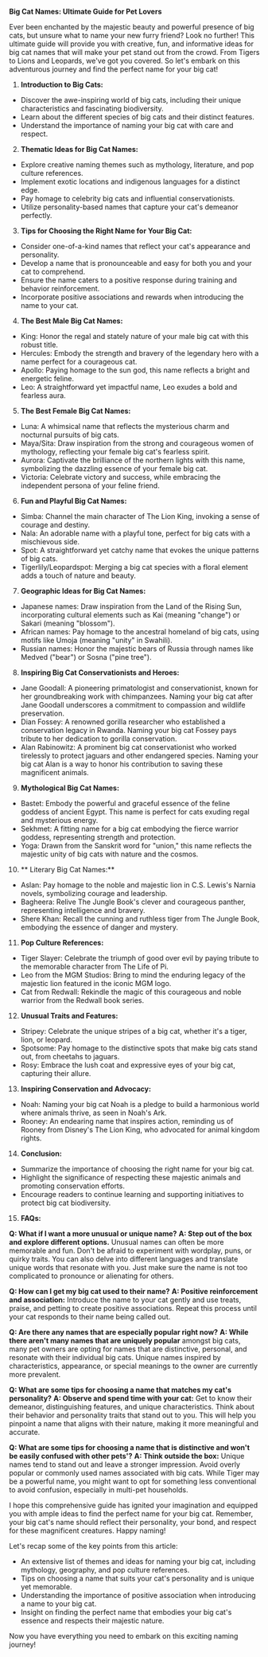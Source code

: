 **Big Cat Names: Ultimate Guide for Pet Lovers**

Ever been enchanted by the majestic beauty and powerful presence of big cats, but unsure what to name your new furry friend? Look no further! This ultimate guide will provide you with creative, fun, and informative ideas for big cat names that will make your pet stand out from the crowd. From Tigers to Lions and Leopards, we've got you covered. So let's embark on this adventurous journey and find the perfect name for your big cat!

1. **Introduction to Big Cats:**
- Discover the awe-inspiring world of big cats, including their unique characteristics and fascinating biodiversity.
- Learn about the different species of big cats and their distinct features.
- Understand the importance of naming your big cat with care and respect.

2. **Thematic Ideas for Big Cat Names:**
- Explore creative naming themes such as mythology, literature, and pop culture references.
- Implement exotic locations and indigenous languages for a distinct edge.
- Pay homage to celebrity big cats and influential conservationists.
- Utilize personality-based names that capture your cat's demeanor perfectly.

3. **Tips for Choosing the Right Name for Your Big Cat:**
- Consider one-of-a-kind names that reflect your cat's appearance and personality.
- Develop a name that is pronounceable and easy for both you and your cat to comprehend.
- Ensure the name caters to a positive response during training and behavior reinforcement.
- Incorporate positive associations and rewards when introducing the name to your cat.

4. **The Best Male Big Cat Names:**
- King: Honor the regal and stately nature of your male big cat with this robust title.
- Hercules: Embody the strength and bravery of the legendary hero with a name perfect for a courageous cat.
- Apollo: Paying homage to the sun god, this name reflects a bright and energetic feline.
- Leo: A straightforward yet impactful name, Leo exudes a bold and fearless aura.

5. **The Best Female Big Cat Names:**
- Luna: A whimsical name that reflects the mysterious charm and nocturnal pursuits of big cats.
- Maya/Sita: Draw inspiration from the strong and courageous women of mythology, reflecting your female big cat's fearless spirit.
- Aurora: Captivate the brilliance of the northern lights with this name, symbolizing the dazzling essence of your female big cat.
- Victoria: Celebrate victory and success, while embracing the independent persona of your feline friend.

6. **Fun and Playful Big Cat Names:**
- Simba: Channel the main character of The Lion King, invoking a sense of courage and destiny.
- Nala: An adorable name with a playful tone, perfect for big cats with a mischievous side.
- Spot: A straightforward yet catchy name that evokes the unique patterns of big cats.
- Tigerlily/Leopardspot: Merging a big cat species with a floral element adds a touch of nature and beauty.

7. **Geographic Ideas for Big Cat Names:**
- Japanese names: Draw inspiration from the Land of the Rising Sun, incorporating cultural elements such as Kai (meaning "change") or Sakari (meaning "blossom").
- African names: Pay homage to the ancestral homeland of big cats, using motifs like Umoja (meaning "unity" in Swahili).
- Russian names: Honor the majestic bears of Russia through names like Medved ("bear") or Sosna ("pine tree").

8. **Inspiring Big Cat Conservationists and Heroes:**
- Jane Goodall: A pioneering primatologist and conservationist, known for her groundbreaking work with chimpanzees. Naming your big cat after Jane Goodall underscores a commitment to compassion and wildlife preservation.
- Dian Fossey: A renowned gorilla researcher who established a conservation legacy in Rwanda. Naming your big cat Fossey pays tribute to her dedication to gorilla conservation.
- Alan Rabinowitz: A prominent big cat conservationist who worked tirelessly to protect jaguars and other endangered species. Naming your big cat Alan is a way to honor his contribution to saving these magnificent animals.

9. **Mythological Big Cat Names:**
- Bastet: Embody the powerful and graceful essence of the feline goddess of ancient Egypt. This name is perfect for cats exuding regal and mysterious energy.
- Sekhmet: A fitting name for a big cat embodying the fierce warrior goddess, representing strength and protection.
- Yoga: Drawn from the Sanskrit word for "union," this name reflects the majestic unity of big cats with nature and the cosmos.

10. ** Literary Big Cat Names:**
- Aslan: Pay homage to the noble and majestic lion in C.S. Lewis's Narnia novels, symbolizing courage and leadership.
- Bagheera: Relive The Jungle Book's clever and courageous panther, representing intelligence and bravery.
- Shere Khan: Recall the cunning and ruthless tiger from The Jungle Book, embodying the essence of danger and mystery.

11. **Pop Culture References:**
- Tiger Slayer: Celebrate the triumph of good over evil by paying tribute to the memorable character from The Life of Pi.
- Leo from the MGM Studios: Bring to mind the enduring legacy of the majestic lion featured in the iconic MGM logo.
- Cat from Redwall: Rekindle the magic of this courageous and noble warrior from the Redwall book series.

12. **Unusual Traits and Features:**
- Stripey: Celebrate the unique stripes of a big cat, whether it's a tiger, lion, or leopard.
- Spotsome: Pay homage to the distinctive spots that make big cats stand out, from cheetahs to jaguars.
- Rosy: Embrace the lush coat and expressive eyes of your big cat, capturing their allure.

13. **Inspiring Conservation and Advocacy:**
- Noah: Naming your big cat Noah is a pledge to build a harmonious world where animals thrive, as seen in Noah's Ark.
- Rooney: An endearing name that inspires action, reminding us of Rooney from Disney's The Lion King, who advocated for animal kingdom rights.

14. **Conclusion:**
- Summarize the importance of choosing the right name for your big cat.
- Highlight the significance of respecting these majestic animals and promoting conservation efforts.
- Encourage readers to continue learning and supporting initiatives to protect big cat biodiversity.

15. **FAQs:**

**Q: What if I want a more unusual or unique name?**
**A: Step out of the box and explore different options.** Unusual names can often be more memorable and fun. Don't be afraid to experiment with wordplay, puns, or quirky traits. You can also delve into different languages and translate unique words that resonate with you. Just make sure the name is not too complicated to pronounce or alienating for others.

**Q: How can I get my big cat used to their name?**
**A: Positive reinforcement and association:** Introduce the name to your cat gently and use treats, praise, and petting to create positive associations. Repeat this process until your cat responds to their name being called out.

**Q: Are there any names that are especially popular right now?**
**A: While there aren't many names that are uniquely popular** amongst big cats, many pet owners are opting for names that are distinctive, personal, and resonate with their individual big cats. Unique names inspired by characteristics, appearance, or special meanings to the owner are currently more prevalent.

**Q: What are some tips for choosing a name that matches my cat's personality?**
**A: Observe and spend time with your cat:** Get to know their demeanor, distinguishing features, and unique characteristics. Think about their behavior and personality traits that stand out to you. This will help you pinpoint a name that aligns with their nature, making it more meaningful and accurate. 

**Q: What are some tips for choosing a name that is distinctive and won't be easily confused with other pets'?**
**A: Think outside the box:** Unique names tend to stand out and leave a stronger impression. Avoid overly popular or commonly used names associated with big cats. While Tiger may be a powerful name, you might want to opt for something less conventional to avoid confusion, especially in multi-pet households. 

I hope this comprehensive guide has ignited your imagination and equipped you with ample ideas to find the perfect name for your big cat. Remember, your big cat's name should reflect their personality, your bond, and respect for these magnificent creatures. Happy naming! 

Let's recap some of the key points from this article:

- An extensive list of themes and ideas for naming your big cat, including mythology, geography, and pop culture references.
- Tips on choosing a name that suits your cat's personality and is unique yet memorable.
- Understanding the importance of positive association when introducing a name to your big cat.
- Insight on finding the perfect name that embodies your big cat's essence and respects their majestic nature. 

Now you have everything you need to embark on this exciting naming journey!